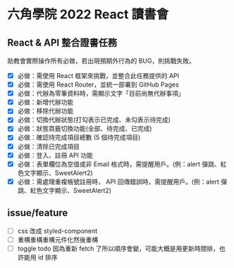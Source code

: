 # 六角學院 2022 React 讀書會

## React & API 整合證書任務

助教會實際操作所有必做，若出現預期外行為的 BUG，則挑戰失敗。

- [x] 必做：需使用 React 框架來挑戰，並整合此任務提供的 API
- [x] 必做：需使用 React Router，並統一部署到 GitHub Pages
- [x] 必做：代辦為零筆資料時，需顯示文字「目前尚無代辦事項」
- [x] 必做：新增代辦功能
- [x] 必做：移除代辦功能
- [x] 必做：切換代辦狀態(打勾表示已完成、未勾表示待完成)
- [x] 必做：狀態頁籤切換功能(全部、待完成、已完成)
- [x] 必做：確認待完成項目總數 (5 個待完成項目)
- [x] 必做：清除已完成項目
- [x] 必做：登入、註冊 API 功能
- [x] 必做：表單欄位為空值或非 Email 格式時，需提醒用戶。(例：alert 彈跳、紅色文字顯示、SweetAlert2)
- [x] 必做：需處理重複帳號註冊時， API 回傳錯誤時，需提醒用戶。(例：alert 彈跳、紅色文字顯示、SweetAlert2)

## issue/feature

- [ ] css 改成 styled-component
- [ ] 重構重構重構元件化然後重構
- [ ] toggle todo 因為重新 fetch 了所以順序會變，可能大概是用更新時間排，也許能用 id 排序

